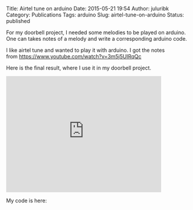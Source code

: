 Title: Airtel tune on arduino
Date: 2015-05-21 19:54
Author: juluribk
Category: Publications
Tags: arduino
Slug: airtel-tune-on-arduino
Status: published

For my doorbell project, I needed some melodies to be played on arduino. One can takes notes of a melody and write a corresponding arduino code.

I like airtel tune and wanted to play it with arduino. I got the notes from https://www.youtube.com/watch?v=3m5j5UIRqQc

Here is the final result, where I use it in my doorbell project.

<iframe width="420" height="315" src="https://www.youtube.com/embed/r5VJHr3noC0" frameborder="0" allowfullscreen></iframe>

My code is here:

<p>
<script src="https://gist.github.com/plasmon360/ed5223a391370c61b4a3.js"></script>
</p>

